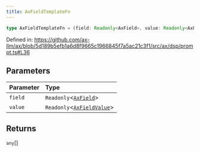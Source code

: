 ```yaml
---
title: AxFieldTemplateFn
---
```


```ts
type AxFieldTemplateFn = (field: Readonly<AxField>, value: Readonly<AxFieldValue>) => any[];
```

Defined in: https://github.com/ax-llm/ax/blob/5d189b5efb1a6d8f9665c1966845f7a5ac21c3f1/src/ax/dsp/prompt.ts#L36

## Parameters

| Parameter | Type |
| :------ | :------ |
| `field` | `Readonly`\<[`AxField`](/api/#03-apidocs/interfaceaxfield)\> |
| `value` | `Readonly`\<[`AxFieldValue`](/api/#03-apidocs/typealiasaxfieldvalue)\> |

## Returns

`any`[]

